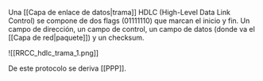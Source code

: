 Una [[Capa de enlace de datos|trama]] HDLC (High-Level Data Link Control) se compone de dos flags (01111110) que marcan el inicio y fin. Un campo de dirección, un campo de control, un campo de datos (donde va el [[Capa de red|paquete]]) y un checksum.

![[RRCC_hdlc_trama_1.png]]

De este protocolo se deriva [[PPP]].